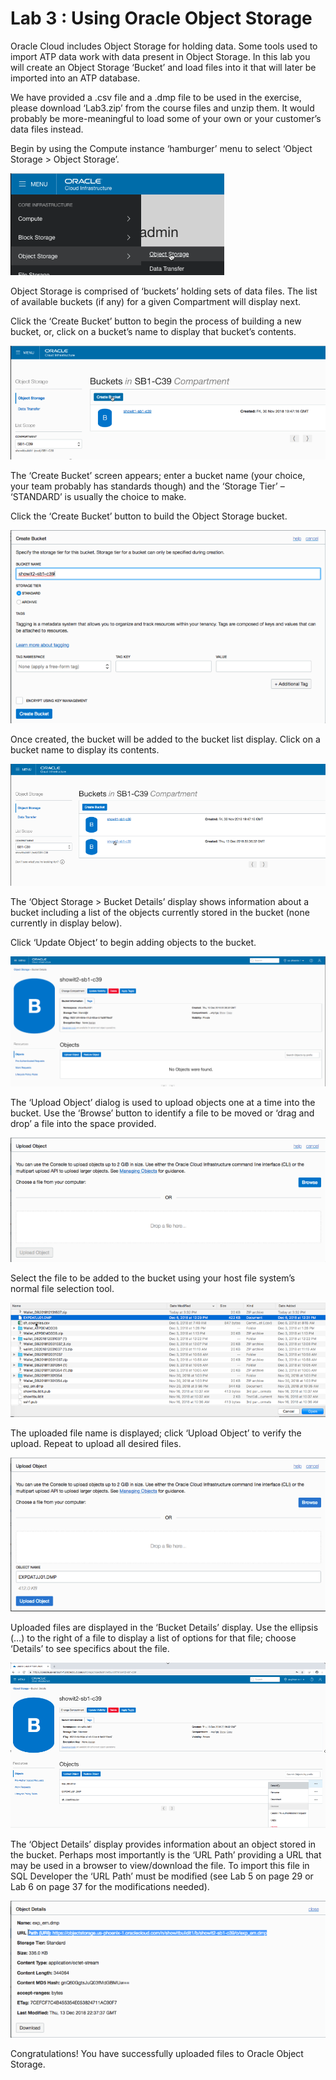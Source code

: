 # Lab 3 : Using Oracle Object Storage

Oracle Cloud includes Object Storage for holding data. Some tools used
to import ATP data work with data present in Object Storage. In this lab
you will create an Object Storage ‘Bucket’ and load files into it that
will later be imported into an ATP database.

We have provided a .csv file and a .dmp file to be used in the exercise,
please download ‘Lab3.zip’ from the course files and unzip them. It
would probably be more-meaningful to load some of your own or your
customer’s data files instead.

Begin by using the Compute instance ‘hamburger’ menu to select ‘Object
Storage \> Object Storage’.

![](images/image39.png)

Object Storage is comprised of ‘buckets’ holding sets of data files. The
list of available buckets (if any) for a given Compartment will display
next.

Click the ‘Create Bucket’ button to begin the process of building a new
bucket, or, click on a bucket’s name to display that bucket’s contents.

![](images/image40.png)

The ‘Create Bucket’ screen appears; enter a bucket name (your choice,
your team probably has standards though) and the ‘Storage Tier’ –
‘STANDARD’ is usually the choice to make.

Click the ‘Create Bucket’ button to build the Object Storage bucket.

![](images/image41.png)

Once created, the bucket will be added to the bucket list display. Click
on a bucket name to display its contents.

![](images/image42.png)

The ‘Object Storage \> Bucket Details’ display shows information about a
bucket including a list of the objects currently stored in the bucket
(none currently in display below).

Click ‘Update Object’ to begin adding objects to the bucket.

![](images/image43.png)

The ‘Upload Object’ dialog is used to upload objects one at a time into
the bucket. Use the ‘Browse’ button to identify a file to be moved or
‘drag and drop’ a file into the space provided.

![](images/image44.png)

Select the file to be added to the bucket using your host file system’s
normal file selection tool.

![](images/image45.png)

The uploaded file name is displayed; click ‘Upload Object’ to verify the
upload. Repeat to upload all desired files.

![](images/image46.png)

Uploaded files are displayed in the ‘Bucket Details’ display. Use the
ellipsis (…) to the right of a file to display a list of options for
that file; choose ‘Details’ to see specifics about the file.

![](images/image47.png)

The ‘Object Details’ display provides information about an object stored
in the bucket. Perhaps most importantly is the ‘URL Path’ providing a
URL that may be used in a browser to view/download the file. To import
this file in SQL Developer the ‘URL Path’ must be modified (see Lab 5 on
page 29 or Lab 6 on page 37 for the modifications needed).

![](images/image48.png)

Congratulations\! You have successfully uploaded files to Oracle Object
Storage.
